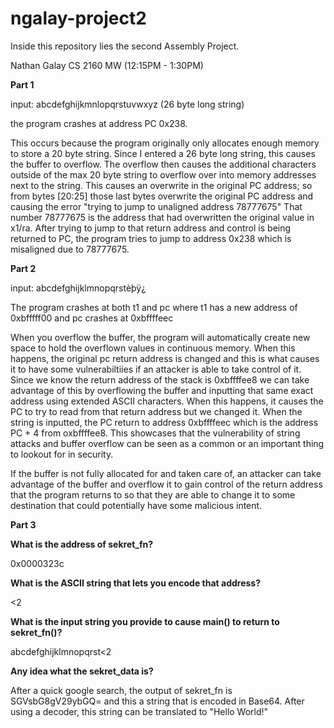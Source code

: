 # ngalay-project2

Inside this repository lies the second Assembly Project.

Nathan Galay CS 2160 MW (12:15PM - 1:30PM)

**Part 1**

input: abcdefghijkmnlopqrstuvwxyz (26 byte long string)

the program crashes at address PC 0x238. 

This occurs because the program originally only allocates enough memory to store a 20 byte string. Since I entered a 26 byte long string, this causes the buffer to overflow. The overflow then causes the additional characters outside of the max 20 byte string to overflow over into memory addresses next to the string. This causes an overwrite in the original PC address; so from bytes [20:25] those last bytes overwrite the original PC address and causing the error "trying to jump to unaligned address 78777675" That number 78777675 is the address that had overwritten the original value in x1/ra. After trying to jump to that return address and control is being returned to PC, the program tries to jump to address 0x238 which is misaligned due to 78777675. 

**Part 2**

input: abcdefghijklmnopqrstèþÿ¿

The program crashes at both t1 and pc where t1 has a new address of 0xbfffff00 and pc crashes at 0xbffffeec 

When you overflow the buffer, the program will automatically create new space to hold the overflown values in continuous memory. When this happens, the original pc return address is changed and this is what causes it to have some vulnerabiltiies if an attacker is able to take control of it. Since we know the return address of the stack is 0xbffffee8 we can take advantage of this by overflowing the buffer and inputting that same exact address using extended ASCII characters. When this happens, it causes the PC to try to read from that return address but we changed it. When the string is inputted, the PC return to address 0xbffffeec which is the address PC + 4 from oxbffffee8. This showcases that the vulnerability of string attacks and buffer overflow can be seen as a common or an important thing to lookout for in security. 

If the buffer is not fully allocated for and taken care of, an attacker can take advantage of the buffer and overflow it to gain control of the return address that the program returns to so that they are able to change it to some destination that could potentially have some malicious intent.

**Part 3**

**What is the address of sekret_fn?**

0x0000323c

**What is the ASCII string that lets you encode that address?**

<2

**What is the input string you provide to cause main() to return to sekret_fn()?**

abcdefghijklmnopqrst<2

**Any idea what the sekret_data is?**

After a quick google search, the output of sekret_fn is SGVsbG8gV29ybGQ= and this a string that is encoded in Base64. After using a decoder, this string can be translated to "Hello World!"
